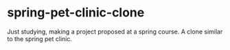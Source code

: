 # spring-pet-clinic-clone
Just studying, making a project proposed at a spring course. A clone similar to the spring pet clinic.
